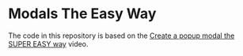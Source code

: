 # Modals The Easy Way

The code in this repository is based on the
[Create a popup modal the SUPER EASY way](https://youtu.be/TAB_v6yBXIE)
video.
